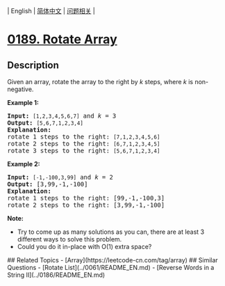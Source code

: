 
| English | [简体中文](README.md) | [问题相关](QUESTION.md) |
# [0189. Rotate Array](https://leetcode-cn.com/problems/rotate-array/)
## Description
<p>Given an array, rotate the array to the right by <em>k</em> steps, where&nbsp;<em>k</em>&nbsp;is non-negative.</p>

<p><strong>Example 1:</strong></p>

<pre>
<strong>Input:</strong> <code>[1,2,3,4,5,6,7]</code> and <em>k</em> = 3
<strong>Output:</strong> <code>[5,6,7,1,2,3,4]</code>
<strong>Explanation:</strong>
rotate 1 steps to the right: <code>[7,1,2,3,4,5,6]</code>
rotate 2 steps to the right: <code>[6,7,1,2,3,4,5]
</code>rotate 3 steps to the right: <code>[5,6,7,1,2,3,4]</code>
</pre>

<p><strong>Example 2:</strong></p>

<pre>
<strong>Input:</strong> <code>[-1,-100,3,99]</code> and <em>k</em> = 2
<strong>Output:</strong> [3,99,-1,-100]
<strong>Explanation:</strong> 
rotate 1 steps to the right: [99,-1,-100,3]
rotate 2 steps to the right: [3,99,-1,-100]
</pre>

<p><strong>Note:</strong></p>

<ul>
	<li>Try to come up as many solutions as you can, there are at least 3 different ways to solve this problem.</li>
	<li>Could you do it in-place with O(1) extra space?</li>
</ul>
## Related Topics
- [Array](https://leetcode-cn.com/tag/array)
## Similar Questions
- [Rotate List](../0061/README_EN.md)
- [Reverse Words in a String II](../0186/README_EN.md)
